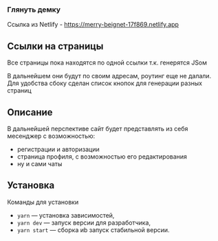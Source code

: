 ### Глянуть демку

Ссылка из Netlify - https://merry-beignet-17f869.netlify.app

## Ссылки на страницы

Все страницы пока находятся по одной ссылки т.к. генерятся JSом

В дальнейшем они будут по своим адресам, роутинг еще не далали.
Для удобства сбоку сделан список кнопок для генерации разных страниц

##  Описание 

В дальнейшей перспективе сайт будет представлять из себя месенджер с возможностью:

 - регистрации и авторизации
 - страница профиля, с возможностью его редактирования
 - ну и сами чаты

## Установка
Команды для установки

- `yarn` — установка зависимостей,
- `yarn dev` — запуск версии для разработчика,
- `yarn start` — сборка иb запуск стабильной версии.

